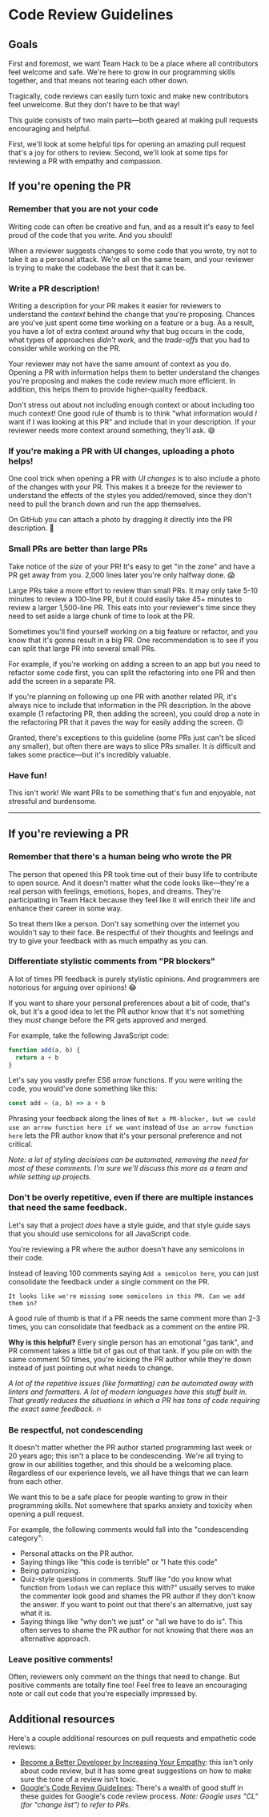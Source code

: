 # Code Review Guidelines

## Goals

First and foremost, we want Team Hack to be a place where all contributors feel welcome and safe. We're here to grow in our programming skills together, and that means not tearing each other down.

Tragically, code reviews can easily turn toxic and make new contributors feel unwelcome. But they don't have to be that way!

This guide consists of two main parts—both geared at making pull requests encouraging and helpful.

First, we'll look at some helpful tips for opening an amazing pull request that's a joy for others to review. Second, we'll look at some tips for reviewing a PR with empathy and compassion.

## If you're opening the PR

### Remember that you are not your code

Writing code can often be creative and fun, and as a result it's easy to feel proud of the code that you write. And you should!

When a reviewer suggests changes to some code that you wrote, try not to take it as a personal attack. We're all on the same team, and your reviewer is trying to make the codebase the best that it can be. 

### Write a PR description!

Writing a description for your PR makes it easier for reviewers to understand the _context_ behind the change that you're proposing. Chances are you've just spent some time working on a feature or a bug. As a result, you have a lot of extra context around _why_ that bug occurs in the code, what types of approaches _didn't work_, and the _trade-offs_ that you had to consider while working on the PR.

Your reviewer may not have the same amount of context as you do. Opening a PR with information helps them to better understand the changes you're proposing and makes the code review much more efficient. In addition, this helps them to provide higher-quality feedback.

Don't stress out about not including enough context or about including too much context! One good rule of thumb is to think "what information would _I_ want if I was looking at this PR" and include that in your description. If your reviewer needs more context around something, they'll ask. 😅

### If you're making a PR with UI changes, uploading a photo helps!

One cool trick when opening a PR with _UI changes_ is to also include a photo of the changes with your PR. This makes it a breeze for the reviewer to understand the effects of the styles you added/removed, since they don't need to pull the branch down and run the app themselves.

On GitHub you can attach a photo by dragging it directly into the PR description. 💪

### Small PRs are better than large PRs

Take notice of the _size_ of your PR! It's easy to get "in the zone" and have a PR get away from you. 2,000 lines later you're only halfway done. 😱

Large PRs take a more effort to review than small PRs. It may only take 5-10 minutes to review a 100-line PR, but it could easily take 45+ minutes to review a larger 1,500-line PR. This eats into your reviewer's time since they need to set aside a large chunk of time to look at the PR.

Sometimes you'll find yourself working on a big feature or refactor, and you know that it's gonna result in a big PR. One recommendation is to see if you can split that large PR into several small PRs.

For example, if you're working on adding a screen to an app but you need to refactor some code first, you can split the refactoring into one PR and then add the screen in a separate PR.

If you're planning on following up one PR with another related PR, it's always nice to include that information in the PR description. In the above example (1 refactoring PR, then adding the screen), you could drop a note in the refactoring PR that it paves the way for easily adding the screen. 🙃

Granted, there's exceptions to this guideline (some PRs just can't be sliced any smaller), but often there are ways to slice PRs smaller. It _is_ difficult and takes some practice—but it's  incredibly valuable.

### Have fun!

This isn't work! We want PRs to be something that's fun and enjoyable, not stressful and burdensome.

---

## If you're reviewing a PR

### Remember that there's a human being who wrote the PR

The person that opened this PR took time out of their busy life to contribute to open source. And it doesn't matter what the code looks like—they're a real person with feelings, emotions, hopes, and dreams. They're participating in Team Hack because they feel like it will enrich their life and enhance their career in some way.

So treat them like a person. Don't say something over the internet you wouldn't say to their face. Be respectful of their thoughts and feelings and try to give your feedback with as much empathy as you can.

### Differentiate stylistic comments from "PR blockers"

A lot of times PR feedback is purely stylistic opinions. And programmers are notorious for arguing over opinions! 😂

If you want to share your personal preferences about a bit of code, that's ok, but it's a good idea to let the PR author know that it's not something they _must_ change before the PR gets approved and merged.

For example, take the following JavaScript code:

```js
function add(a, b) {
  return a + b
}
```

Let's say you vastly prefer ES6 arrow functions. If you were writing the code, you would've done something like this:

```js
const add = (a, b) => a + b
```

Phrasing your feedback along the lines of `Not a PR-blocker, but we could use an arrow function here if we want` instead of `Use an arrow function here` lets the PR author know that it's your personal preference and not critical.

_Note: a lot of styling decisions can be automated, removing the need for most of these comments. I'm sure we'll discuss this more as a team and while setting up projects._

### Don't be overly repetitive, even if there are multiple instances that need the same feedback.

Let's say that a project _does_ have a style guide, and that style guide says that you should use semicolons for all JavaScript code.

You're reviewing a PR where the author doesn't have any semicolons in their code.

Instead of leaving 100 comments saying `Add a semicolon here`, you can just consolidate the feedback under a single comment on the PR.

```
It looks like we're missing some semicolons in this PR. Can we add them in?
```

A good rule of thumb is that if a PR needs the same comment more than 2-3 times, you can consolidate that feedback as a comment on the entire PR.

**Why is this helpful?** Every single person has an emotional "gas tank", and PR comment takes a little bit of gas out of that tank. If you pile on with the same comment 50 times, you're kicking the PR author while they're down instead of just pointing out what needs to change.

_A lot of the repetitive issues (like formatting) can be automated away with linters and formatters. A lot of modern languages have this stuff built in. That greatly reduces the situations in which a PR has tons of code requiring the exact same feedback._ 🔥

### Be respectful, not condescending

It doesn't matter whether the PR author started programming last week or 20 years ago; this isn't a place to be condescending. We're all trying to grow in our abilities together, and this should be a welcoming place. Regardless of our experience levels, we all have things that we can learn from each other.

We want this to be a safe place for people wanting to grow in their programming skills. Not somewhere that sparks anxiety and toxicity when opening a pull request.

For example, the following comments would fall into the "condescending category":

- Personal attacks on the PR author.
- Saying things like "this code is terrible" or "I hate this code"
- Being patronizing.
- Quiz-style questions in comments. Stuff like "do you know what function from `lodash` we can replace this with?" usually serves to make the commenter look good and shames the PR author if they don't know the answer. If you want to point out that there's an alternative, just say what it is.
- Saying things like "why don't we just" or "all we have to do is". This often serves to shame the PR author for not knowing that there was an alternative approach.

### Leave positive comments!

Often, reviewers only comment on the things that need to change. But positive comments are totally fine too! Feel free to leave an encouraging note or call out code that you're especially impressed by. 

## Additional resources

Here's a couple additional resources on pull requests and empathetic code reviews:

- [Become a Better Developer by Increasing Your Empathy](https://www.welcometothejungle.com/en/articles/better-developer-empathy): this isn't only about code review, but it has some great suggestions on how to make sure the tone of a review isn't toxic.
- [Google's Code Review Guidelines](https://google.github.io/eng-practices/review/): There's a wealth of good stuff in these guides for Google's code review process. _Note: Google uses "CL" (for "change list") to refer to PRs._